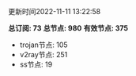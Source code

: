 更新时间2022-11-11 13:22:58

**总订阅: 73**
**总节点: 980**
**有效节点: 375**
- trojan节点: 105
- v2ray节点: 251
- ss节点: 19
